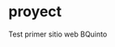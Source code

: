 <!DOCTYPE html>
<html lang="es">
<head>
    <meta charset="UTF-8">
    <meta name="viewport" content="width=device-width, initial-scale=1.0">
    <title>TITULO_TEST</title>
    <link rel="stylesheet" href="style.css">
</head>
<body>
    <h1>proyect</h1>
    <p>Test primer sitio web BQuinto</p>
    <script src="script.js"></script>
</body>
</html>


